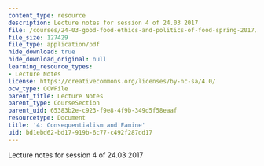 ```yaml
---
content_type: resource
description: Lecture notes for session 4 of 24.03 2017
file: /courses/24-03-good-food-ethics-and-politics-of-food-spring-2017/bd1ebd62bd17919b6c77c492f287dd17_MIT24_03S17_lec04.pdf
file_size: 127429
file_type: application/pdf
hide_download: true
hide_download_original: null
learning_resource_types:
- Lecture Notes
license: https://creativecommons.org/licenses/by-nc-sa/4.0/
ocw_type: OCWFile
parent_title: Lecture Notes
parent_type: CourseSection
parent_uid: 65383b2e-c923-f9e8-4f9b-349d5f58eaaf
resourcetype: Document
title: '4: Consequentialism and Famine'
uid: bd1ebd62-bd17-919b-6c77-c492f287dd17
---
```

Lecture notes for session 4 of 24.03 2017